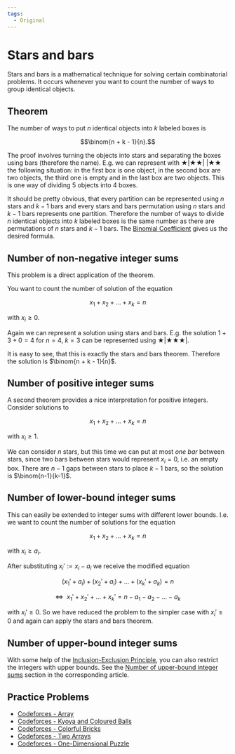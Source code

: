 ```yaml
---
tags:
  - Original
---
```


# Stars and bars

Stars and bars is a mathematical technique for solving certain combinatorial problems.
It occurs whenever you want to count the number of ways to group identical objects.

## Theorem

The number of ways to put $n$ identical objects into $k$ labeled boxes is

$$\binom{n + k - 1}{n}.$$

The proof involves turning the objects into stars and separating the boxes using bars (therefore the name).
E.g. we can represent with $\bigstar | \bigstar \bigstar |~| \bigstar \bigstar$ the following situation:
in the first box is one object, in the second box are two objects, the third one is empty and in the last box are two objects.
This is one way of dividing 5 objects into 4 boxes.

It should be pretty obvious, that every partition can be represented using $n$ stars and $k - 1$ bars and every stars and bars permutation using $n$ stars and $k - 1$ bars represents one partition.
Therefore the number of ways to divide $n$ identical objects into $k$ labeled boxes is the same number as there are permutations of $n$ stars and $k - 1$ bars.
The [Binomial Coefficient](binomial-coefficients.md) gives us the desired formula.

## Number of non-negative integer sums

This problem is a direct application of the theorem.

You want to count the number of solution of the equation 

$$x_1 + x_2 + \dots + x_k = n$$

with $x_i \ge 0$.

Again we can represent a solution using stars and bars.
E.g. the solution $1 + 3 + 0 = 4$ for $n = 4$, $k = 3$ can be represented using $\bigstar | \bigstar \bigstar \bigstar |$.

It is easy to see, that this is exactly the stars and bars theorem.
Therefore the solution is $\binom{n + k - 1}{n}$.

## Number of positive integer sums

A second theorem provides a nice interpretation for positive integers. Consider solutions to 

$$x_1 + x_2 + \dots + x_k = n$$

with $x_i \ge 1$.

We can consider $n$ stars, but this time we can put at most _one bar_ between stars, since two bars between stars would represent $x_i=0$, i.e. an empty box. 
There are $n-1$ gaps between stars to place $k-1$ bars, so the solution is $\binom{n-1}{k-1}$. 

## Number of lower-bound integer sums

This can easily be extended to integer sums with different lower bounds.
I.e. we want to count the number of solutions for  the equation

$$x_1 + x_2 + \dots + x_k = n$$

with $x_i \ge a_i$.

After substituting $x_i' := x_i - a_i$ we receive the modified equation

$$(x_1' + a_i) + (x_2' + a_i) + \dots + (x_k' + a_k) = n$$

$$\Leftrightarrow ~ ~ x_1' + x_2' + \dots + x_k' = n - a_1 - a_2 - \dots - a_k$$

with $x_i' \ge 0$.
So we have reduced the problem to the simpler case with $x_i' \ge 0$ and again can apply the stars and bars theorem.

## Number of upper-bound integer sums

With some help of the [Inclusion-Exclusion Principle](./inclusion-exclusion.md), you can also restrict the integers with upper bounds.
See the [Number of upper-bound integer sums](./inclusion-exclusion.md#number-of-upper-bound-integer-sums) section in the corresponding article.

## Practice Problems

* [Codeforces - Array](https://codeforces.com/contest/57/problem/C)
* [Codeforces - Kyoya and Coloured Balls](https://codeforces.com/problemset/problem/553/A)
* [Codeforces - Colorful Bricks](https://codeforces.com/contest/1081/problem/C)
* [Codeforces - Two Arrays](https://codeforces.com/problemset/problem/1288/C)
* [Codeforces - One-Dimensional Puzzle](https://codeforces.com/contest/1931/problem/G)
